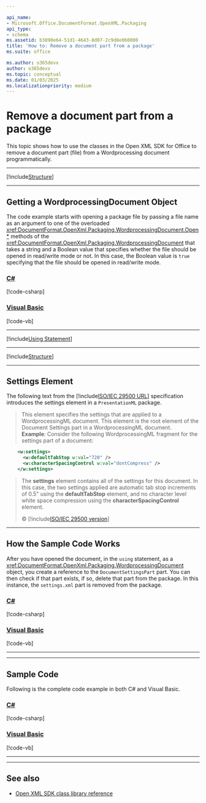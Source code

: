 ```yaml
---

api_name:
- Microsoft.Office.DocumentFormat.OpenXML.Packaging
api_type:
- schema
ms.assetid: b3890e64-51d1-4643-8d07-2c9d8e060000
title: 'How to: Remove a document part from a package'
ms.suite: office

ms.author: o365devx
author: o365devx
ms.topic: conceptual
ms.date: 01/03/2025
ms.localizationpriority: medium
---
```

# Remove a document part from a package

This topic shows how to use the classes in the Open XML SDK for
Office to remove a document part (file) from a Wordprocessing document
programmatically.



--------------------------------------------------------------------------------
[!include[Structure](../includes/word/packages-and-document-parts.md)]


---------------------------------------------------------------------------------
## Getting a WordprocessingDocument Object

The code example starts with opening a package file by passing a file
name as an argument to one of the overloaded <xref:DocumentFormat.OpenXml.Packaging.WordprocessingDocument.Open*> methods of the 
<xref:DocumentFormat.OpenXml.Packaging.WordprocessingDocument>
that takes a string and a Boolean value that specifies whether the file
should be opened in read/write mode or not. In this case, the Boolean
value is `true` specifying that the file
should be opened in read/write mode.

### [C#](#tab/cs-1)
[!code-csharp[](../../samples/word/remove_a_part_from_a_package/cs/Program.cs#snippet1)]

### [Visual Basic](#tab/vb-1)
[!code-vb[](../../samples/word/remove_a_part_from_a_package/vb/Program.vb#snippet1)]
***


[!include[Using Statement](../includes/word/using-statement.md)]


---------------------------------------------------------------------------------

[!include[Structure](../includes/word/structure.md)]

--------------------------------------------------------------------------------
## Settings Element
The following text from the [!include[ISO/IEC 29500 URL](../includes/iso-iec-29500-link.md)] specification
introduces the settings element in a `PresentationML` package.

> This element specifies the settings that are applied to a
> WordprocessingML document. This element is the root element of the
> Document Settings part in a WordprocessingML document.   
> **Example**:
> Consider the following WordprocessingML fragment for the settings part
> of a document:

```xml
    <w:settings>
      <w:defaultTabStop w:val="720" />
      <w:characterSpacingControl w:val="dontCompress" />
    </w:settings>
```

> The **settings** element contains all of the
> settings for this document. In this case, the two settings applied are
> automatic tab stop increments of 0.5" using the **defaultTabStop** element, and no character level
> white space compression using the **characterSpacingControl** element. 
> 
> &copy; [!include[ISO/IEC 29500 version](../includes/iso-iec-29500-version.md)]


--------------------------------------------------------------------------------
## How the Sample Code Works

After you have opened the document, in the `using` statement, as a <xref:DocumentFormat.OpenXml.Packaging.WordprocessingDocument> object, you create a
reference to the `DocumentSettingsPart` part.
You can then check if that part exists, if so, delete that part from the
package. In this instance, the `settings.xml`
part is removed from the package.

### [C#](#tab/cs-2)
[!code-csharp[](../../samples/word/remove_a_part_from_a_package/cs/Program.cs#snippet2)]

### [Visual Basic](#tab/vb-2)
[!code-vb[](../../samples/word/remove_a_part_from_a_package/vb/Program.vb#snippet2)]
***


--------------------------------------------------------------------------------
## Sample Code

Following is the complete code example in both C\# and Visual Basic.

### [C#](#tab/cs)
[!code-csharp[](../../samples/word/remove_a_part_from_a_package/cs/Program.cs#snippet0)]

### [Visual Basic](#tab/vb)
[!code-vb[](../../samples/word/remove_a_part_from_a_package/vb/Program.vb#snippet0)]
***

--------------------------------------------------------------------------------
## See also


- [Open XML SDK class library reference](/office/open-xml/open-xml-sdk)
